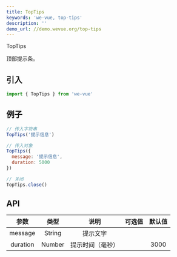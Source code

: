 ```yaml
---
title: TopTips
keywords: 'we-vue, top-tips'
description: ''
demo_url: //demo.wevue.org/top-tips
---
```


TopTips

顶部提示条。

## 引入

```js
import { TopTips } from 'we-vue'
```

## 例子

```js
// 传入字符串
TopTips('提示信息')

// 传入对象
TopTips({
  message: '提示信息',
  duration: 5000
})

// 关闭
TopTips.close()
```

## API

|   参数   |   类型    |   说明   | 可选值  |  默认值  |
| :----: | :-----: | :----: | :--: | :---: |
| message  | String  |  提示文字   |      |       |
| duration  | Number  |  提示时间（毫秒）   |      |   3000    |

